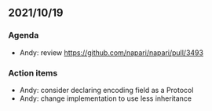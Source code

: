 ## 2021/10/19

### Agenda

- Andy: review https://github.com/napari/napari/pull/3493


### Action items

- Andy: consider declaring encoding field as a Protocol
- Andy: change implementation to use less inheritance
